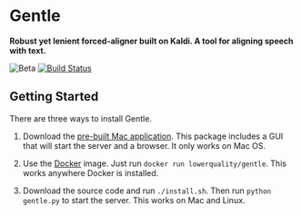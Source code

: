 # Gentle
**Robust yet lenient forced-aligner built on Kaldi. A tool for aligning speech with text.**

![Beta](https://img.shields.io/badge/status-beta-red.svg)
[![Build Status](https://img.shields.io/travis/lowerquality/gentle.svg)](https://travis-ci.org/lowerquality/gentle)

## Getting Started

There are three ways to install Gentle.

1. Download the [pre-built Mac application](https://github.com/lowerquality/gentle/releases/download/0.7.0/gentle-0.7.0.dmg). This package includes a GUI that will start the server and a browser. It only works on Mac OS.

2. Use the [Docker](https://www.docker.com/) image. Just run ```docker run lowerquality/gentle```. This works anywhere Docker is installed.

2. Download the source code and run ```./install.sh```. Then run ```python gentle.py``` to start the server. This works on Mac and Linux.
